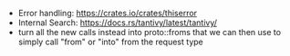 - Error handling: https://crates.io/crates/thiserror
- Internal Search: https://docs.rs/tantivy/latest/tantivy/
- turn all the new calls instead into proto::froms that we can then use to simply call "from" or "into" from
  the request type

